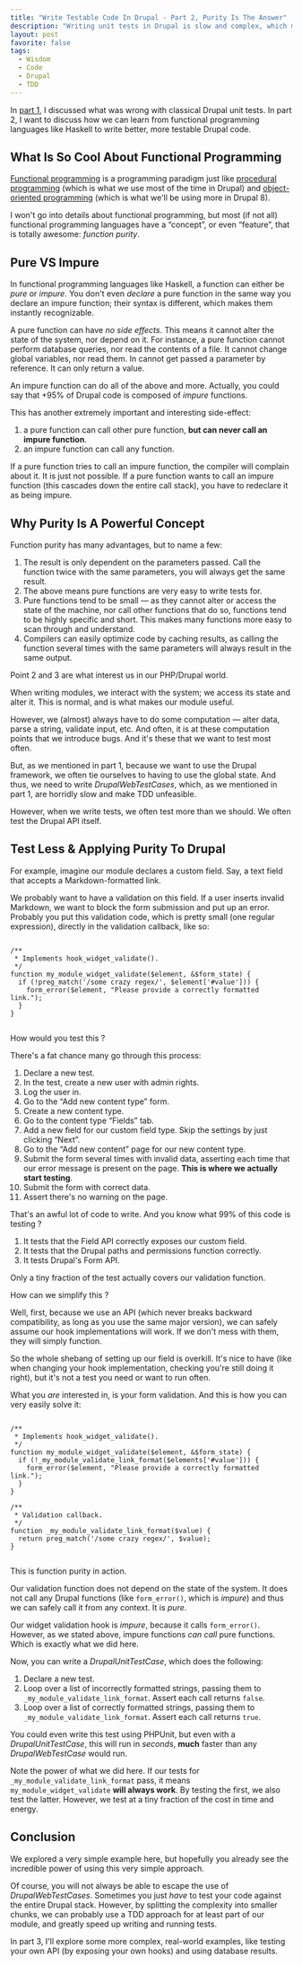 ```yaml
---
title: "Write Testable Code In Drupal - Part 2, Purity Is The Answer"
description: "Writing unit tests in Drupal is slow and complex, which means many projects stay away from unit tests. This is the second part in a series to write better, more testable code."
layout: post
favorite: false
tags:
  - Wisdom
  - Code
  - Drupal
  - TDD
---
```


In [part 1](/lore/2014/07/22/write-testable-code-in-drupal-part-1/), I discussed what was wrong with classical Drupal unit tests. In part 2, I want to discuss how we can learn from functional programming languages like Haskell to write better, more testable Drupal code.

## What Is So Cool About Functional Programming

[Functional programming](http://en.wikipedia.org/wiki/Functional_programming) is a programming paradigm just like [procedural programming](http://en.wikipedia.org/wiki/Procedural_programming) (which is what we use most of the time in Drupal) and [object-oriented programming](http://en.wikipedia.org/wiki/Object-oriented_programming) (which is what we'll be using more in Drupal 8).

I won't go into details about functional programming, but most (if not all) functional programming languages have a &ldquo;concept&rdquo;, or even &ldquo;feature&rdquo;, that is totally awesome: *function purity*.

## Pure VS Impure

In functional programming languages like Haskell, a function can either be *pure* or *impure*. You don't even *declare* a pure function in the same way you declare an impure function; their syntax is different, which makes them instantly recognizable.

A pure function can have *no side effects*. This means it cannot alter the state of the system, nor depend on it. For instance, a pure function cannot perform database queries, nor read the contents of a file. It cannot change global variables, nor read them. In cannot get passed a parameter by reference. It can only return a value.

An impure function can do all of the above and more. Actually, you could say that +95% of Drupal code is composed of *impure* functions.

This has another extremely important and interesting side-effect:

1. a pure function can call other pure function, **but can never call an impure function**.
2. an impure function can call any function.

If a pure function tries to call an impure function, the compiler will complain about it. It is just not possible. If a pure function wants to call an impure function (this cascades down the entire call stack), you have to redeclare it as being impure.

## Why Purity Is A Powerful Concept

Function purity has many advantages, but to name a few:

1. The result is only dependent on the parameters passed. Call the function twice with the same parameters, you will always get the same result.
2. The above means pure functions are very easy to write tests for.
3. Pure functions tend to be small &mdash; as they cannot alter or access the state of the machine, nor call other functions that do so, functions tend to be highly specific and short. This makes many functions more easy to scan through and understand.
4. Compilers can easily optimize code by caching results, as calling the function several times with the same parameters will always result in the same output.

Point 2 and 3 are what interest us in our PHP/Drupal world.

When writing modules, we interact with the system; we access its state and alter it. This is normal, and is what makes our module useful.

However, we (almost) always have to do some computation &mdash; alter data, parse a string, validate input, etc. And often, it is at these computation points that we introduce bugs. And it's these that we want to test most often.

But, as we mentioned in part 1, because we want to use the Drupal framework, we often tie ourselves to having to use the global state. And thus, we need to write *DrupalWebTestCases*, which, as we mentioned in part 1, are horridly slow and make TDD unfeasible.

However, when we write tests, we often test more than we should. We often test the Drupal API itself.

## Test Less & Applying Purity To Drupal

For example, imagine our module declares a custom field. Say, a text field that accepts a Markdown-formatted link.

We probably want to have a validation on this field. If a user inserts invalid Markdown, we want to block the form submission and put up an error. Probably you put this validation code, which is pretty small (one regular expression), directly in the validation callback, like so:

<pre><code class="language-php">
/**
 * Implements hook_widget_validate().
 */
function my_module_widget_validate($element, &$form_state) {
  if (!preg_match('/some crazy regex/', $element['#value'])) {
    form_error($element, "Please provide a correctly formatted link.");
  }
}

</code></pre>

How would you test this ?

There's a fat chance many go through this process:

1. Declare a new test.
2. In the test, create a new user with admin rights.
3. Log the user in.
4. Go to the &ldquo;Add new content type&rdquo; form.
5. Create a new content type.
6. Go to the content type &ldquo;Fields&rdquo; tab.
7. Add a new field for our custom field type. Skip the settings by just clicking &ldquo;Next&rdquo;.
8. Go to the &ldquo;Add new content&rdquo; page for our new content type.
9. Submit the form several times with invalid data, asserting each time that our error message is present on the page. **This is where we actually start testing**.
10. Submit the form with correct data.
11. Assert there's no warning on the page.

That's an awful lot of code to write. And you know what 99% of this code is testing ?

1. It tests that the Field API correctly exposes our custom field.
2. It tests that the Drupal paths and permissions function correctly.
3. It tests Drupal's Form API.

Only a tiny fraction of the test actually covers our validation function.

How can we simplify this ?

Well, first, because we use an API (which never breaks backward compatibility, as long as you use the same major version), we can safely assume our hook implementations will work. If we don't mess with them, they will simply function.

So the whole shebang of setting up our field is overkill. It's nice to have (like when changing your hook implementation, checking you're still doing it right), but it's not a test you need or want to run often.

What you *are* interested in, is your form validation. And this is how you can very easily solve it:

<pre><code class="language-php">
/**
 * Implements hook_widget_validate().
 */
function my_module_widget_validate($element, &$form_state) {
  if (!_my_module_validate_link_format($elements['#value'])) {
    form_error($element, "Please provide a correctly formatted link.");
  }
}

/**
 * Validation callback.
 */
function _my_module_validate_link_format($value) {
  return preg_match('/some crazy regex/', $value);
}

</code></pre>

This is function purity in action.

Our validation function does not depend on the state of the system. It does not call any Drupal functions (like `form_error()`, which is *impure*) and thus we can safely call it from any context. It is *pure*.

Our widget validation hook is *impure*, because it calls `form_error()`. However, as we stated above, impure functions *can call* pure functions. Which is exactly what we did here.

Now, you can write a *DrupalUnitTestCase*, which does the following:

1. Declare a new test.
2. Loop over a list of incorrectly formatted strings, passing them to `_my_module_validate_link_format`. Assert each call returns `false`.
3. Loop over a list of correctly formatted strings, passing them to `_my_module_validate_link_format`. Assert each call returns `true`.

You could even write this test using PHPUnit, but even with a *DrupalUnitTestCase*, this will run in *seconds*, **much** faster than any *DrupalWebTestCase* would run.

Note the power of what we did here. If our tests for `_my_module_validate_link_format` pass, it means `my_module_widget_validate` **will always work**. By testing the first, we also test the latter. However, we test at a tiny fraction of the cost in time and energy.

## Conclusion

We explored a very simple example here, but hopefully you already see the incredible power of using this very simple approach.

Of course, you will not always be able to escape the use of *DrupalWebTestCases*. Sometimes you just *have* to test your code against the entire Drupal stack. However, by splitting the complexity into smaller chunks, we can probably use a TDD approach for at least part of our module, and greatly speed up writing and running tests.

In part 3, I'll explore some more complex, real-world examples, like testing your own API (by exposing your own hooks) and using database results.
